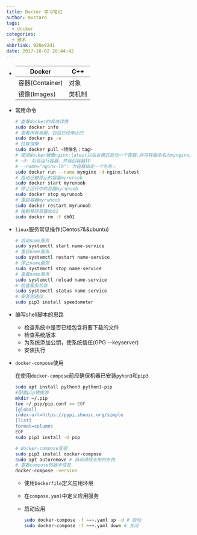 ```yaml
---
title: Docker 学习笔记
author: mustard
tags:
  - docker
categories:
  - 技术
abbrlink: 920e92d1
date: 2017-10-02 20:44:42
---
```


* | Docker        | C++  |
  | ------------- | ---- |
  | 容器(Container) | 对象   |
  | 镜像(Images)    | 类机制  |

* 常用命令

  ```bash
  # 查看docker的具体详情
  sudo docker info
  # 查看所有容器，包括已经停止的
  sudo docker ps -a
  # 拉取镜像
  sudo docker pull <镜像名：tag>
  # 使用docker镜像nginx:latest以后台模式启动一个容器,并将容器命名为mynginx。
  # -d: 后台运行容器，并返回容器ID
  # --name="nginx-lb": 为容器指定一个名称；
  sudo docker run --name mynginx -d nginx:latest
  # 启动已被停止的容器myrunoob
  sudo docker start myrunoob
  # 停止运行中的容器myrunoob
  sudo docker stop myrunoob
  # 重启容器myrunoob
  sudo docker restart myrunoob
  # 强制移除容器db01
  sudo docker rm -f db01
  ```

* `linux`服务常见操作(Centos7&&ubuntu)

  ```bash
  # 启动name服务
  sudo systemctl start name-service
  # 重启name服务
  sudo systemctl restart name-service
  # 停止name服务
  sudo systemctl stop name-service
  # 重载name服务
  sudo systemctl reload name-service
  # 检查服务状态
  sudo systemctl status name-service
  # 安装测速仪
  sudo pip3 install speedometer
  ```

* 编写shell脚本的思路

  * 检查系统中是否已经包含将要下载的文件
  * 检查系统版本
  * 为系统添加公钥，使系统信任(GPG  --keyserver)
  * 安装执行

* `docker-compose`使用

  在使用`docker-compose`前应确保机器已安装`pyhon3`和`pip3`

  ```bash
  sudo apt install python3 python3-pip
  #配置pip镜像源
  mkdir ~/.pip
  tee ~/.pip/pip.conf << EOF
  [global]
  index-url=https://pypi.shuosc.org/simple
  [list]
  format=columns
  EOF
  sudo pip3 install -U pip
  ```

  ```bash
  # docker-compose安装
  sudo pip3 install docker-compose 
  sudo apt autoremove # 自动清除无用的东西
  # 查看compose的版本信息
  docker-compose -version
  ```

  * 使用`Dockerfile`定义应用环境

  * 在`compose.yaml`中定义应用服务

  * 启动应用

    ```bash
    sudo docker-compose -f ~~~.yaml up -d # 启动
    sudo docker-compose -f ~~~.yaml down # 关闭
    ```

    ​
